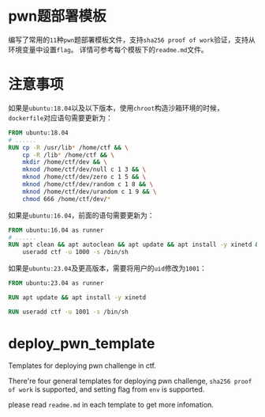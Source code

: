 # pwn题部署模板
编写了常用的`11`种`pwn`题部署模板文件，支持`sha256 proof of work`验证，支持从环境变量中设置`flag`。
详情可参考每个模板下的`readme.md`文件。

# 注意事项
如果是`ubuntu:18.04`以及以下版本，使用`chroot`构造沙箱环境的时候，`dockerfile`对应语句需要更新为：

```dockerfile
FROM ubuntu:18.04
# ......
RUN cp -R /usr/lib* /home/ctf && \
    cp -R /lib* /home/ctf && \
	mkdir /home/ctf/dev && \
    mknod /home/ctf/dev/null c 1 3 && \
    mknod /home/ctf/dev/zero c 1 5 && \
    mknod /home/ctf/dev/random c 1 8 && \
    mknod /home/ctf/dev/urandom c 1 9 && \
    chmod 666 /home/ctf/dev/*
```

如果是`ubuntu:16.04`，前面的语句需要更新为：

```dockerfile
FROM ubuntu:16.04 as runner
# ......
RUN apt clean && apt autoclean && apt update && apt install -y xinetd && \
	useradd ctf -u 1000 -s /bin/sh
```

如果是`ubuntu:23.04`及更高版本，需要将用户的`uid`修改为`1001`：

```dockerfile
FROM ubuntu:23.04 as runner

RUN apt update && apt install -y xinetd

RUN	useradd ctf -u 1001 -s /bin/sh
```

# deploy_pwn_template
Templates for deploying pwn challenge in ctf.

There're four general templates for deploying pwn challenge, `sha256 proof of work` is supported, and setting flag from `env` is supported.

please read `readme.md` in each template to get more infomation.